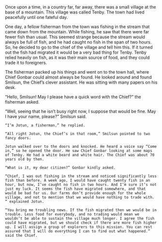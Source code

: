 Once upon a time, in a country far, far away, there was a small village at the base of a mountain. This village was called Tenby. The town had lived peacefully until one fateful day. 

One day, a fellow fisherman from the town was fishing in the stream that came down from the mountain. While fishing, he saw that there were far fewer fish than usual. This seemed strange because the stream would always be full of fish, and he had caught no fish in the span of two hours. So, he decided to go to the chief of the village and tell him this. If it turned out the fish had migrated it would be a very bad thing for Tenby. Tenby relied heavily on fish, as it was their main source of food, and they could trade it to foreigners. 

The fisherman packed up his things and went on to the town hall, where Chief Gonbar could almost always be found. He looked around and found Smilsun, the Chief’s clever assistant. He was sitting with many papers on his desk. 

“Hello, Smilsun! May I please have a quick word with the Chief?” the fisherman asked.

“Well, seeing that he isn’t busy right now, I suppose that would be fine. May I have your name, please?” Smilsun said.

    “I’m Jotun, a fisherman,” he replied.

    “All right Jotun, the Chief’s in that room,” Smilsun pointed to two fancy doors.

    Jotun walked over to the doors and knocked. He heard a voice say “Come in,” so he opened the door. He saw Chief Gonbar looking at some maps of Tenby. He had a white beard and white hair. The Chief was about 70 years old by then. 

    “What is it, my dear citizen?” Gonbar kindly asked.

    “Chief, I was out fishing in the stream and noticed significantly less fish than before. A week ago, I would have caught twenty fish in an hour, but now, I’ve caught no fish in two hours. And I’m sure it’s not just my luck. It seems the fish have migrated somewhere, and that would be bad for us. Our farms don’t provide enough for the whole village, and not to mention that we would have nothing to trade with. “ explained Jotun. 

    “You bring me troubling news. If the fish migrated then we would be in trouble. Less food for everybody, and no trading would mean we wouldn’t be able to sustain the village much longer. I agree the fish could have migrated, but we should check if there are more fish higher up. I will assign a group of explorers to this mission. You can rest assured that I will do everything I can to find out what happened.” said the Chief.
